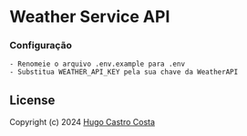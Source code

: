 # Weather Service API

### Configuração
```
- Renomeie o arquivo .env.example para .env
- Substitua WEATHER_API_KEY pela sua chave da WeatherAPI 
```

## <a name="license"></a> License

Copyright (c) 2024 [Hugo Castro Costa]

[Hugo Castro Costa]: https://github.com/hgtpcastro